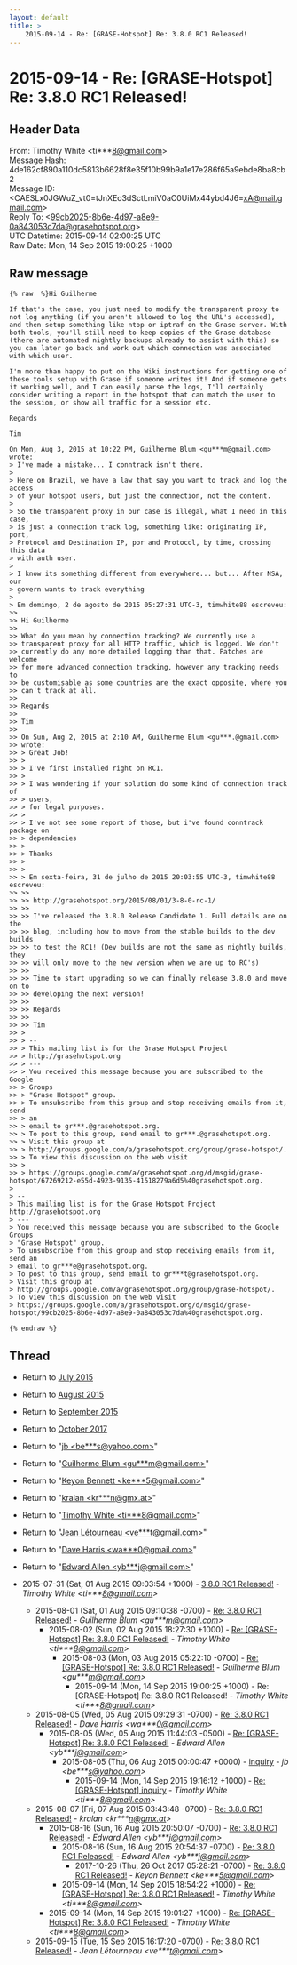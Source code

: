 ```yaml
---
layout: default
title: >
    2015-09-14 - Re: [GRASE-Hotspot] Re: 3.8.0 RC1 Released!
---
```


# 2015-09-14 - Re: [GRASE-Hotspot] Re: 3.8.0 RC1 Released!

## Header Data

From: Timothy White \<ti***8@gmail.com\><br>
Message Hash: 4de162cf890a110dc5813b6628f8e35f10b99b9a1e17e286f65a9ebde8ba8cb2<br>
Message ID: \<CAESLx0JGWuZ_vt0=tJnXEo3dSctLmiV0aC0UiMx44ybd4J6=xA@mail.gmail.com\><br>
Reply To: \<99cb2025-8b6e-4d97-a8e9-0a843053c7da@grasehotspot.org\><br>
UTC Datetime: 2015-09-14 02:00:25 UTC<br>
Raw Date: Mon, 14 Sep 2015 19:00:25 +1000<br>

## Raw message

```
{% raw  %}Hi Guilherme

If that's the case, you just need to modify the transparent proxy to
not log anything (if you aren't allowed to log the URL's accessed),
and then setup something like ntop or iptraf on the Grase server. With
both tools, you'll still need to keep copies of the Grase database
(there are automated nightly backups already to assist with this) so
you can later go back and work out which connection was associated
with which user.

I'm more than happy to put on the Wiki instructions for getting one of
these tools setup with Grase if someone writes it! And if someone gets
it working well, and I can easily parse the logs, I'll certainly
consider writing a report in the hotspot that can match the user to
the session, or show all traffic for a session etc.

Regards

Tim

On Mon, Aug 3, 2015 at 10:22 PM, Guilherme Blum <gu***m@gmail.com> wrote:
> I've made a mistake... I conntrack isn't there.
>
> Here on Brazil, we have a law that say you want to track and log the access
> of your hotspot users, but just the connection, not the content.
>
> So the transparent proxy in our case is illegal, what I need in this case,
> is just a connection track log, something like: originating IP, port,
> Protocol and Destination IP, por and Protocol, by time, crossing this data
> with auth user.
>
> I know its something different from everywhere... but... After NSA, our
> govern wants to track everything
>
> Em domingo, 2 de agosto de 2015 05:27:31 UTC-3, timwhite88 escreveu:
>>
>> Hi Guilherme
>>
>> What do you mean by connection tracking? We currently use a
>> transparent proxy for all HTTP traffic, which is logged. We don't
>> currently do any more detailed logging than that. Patches are welcome
>> for more advanced connection tracking, however any tracking needs to
>> be customisable as some countries are the exact opposite, where you
>> can't track at all.
>>
>> Regards
>>
>> Tim
>>
>> On Sun, Aug 2, 2015 at 2:10 AM, Guilherme Blum <gu***.@gmail.com>
>> wrote:
>> > Great Job!
>> >
>> > I've first installed right on RC1.
>> >
>> > I was wondering if your solution do some kind of connection track of
>> > users,
>> > for legal purposes.
>> >
>> > I've not see some report of those, but i've found conntrack package on
>> > dependencies
>> >
>> > Thanks
>> >
>> >
>> > Em sexta-feira, 31 de julho de 2015 20:03:55 UTC-3, timwhite88 escreveu:
>> >>
>> >> http://grasehotspot.org/2015/08/01/3-8-0-rc-1/
>> >>
>> >> I've released the 3.8.0 Release Candidate 1. Full details are on the
>> >> blog, including how to move from the stable builds to the dev builds
>> >> to test the RC1! (Dev builds are not the same as nightly builds, they
>> >> will only move to the new version when we are up to RC's)
>> >>
>> >> Time to start upgrading so we can finally release 3.8.0 and move on to
>> >> developing the next version!
>> >>
>> >> Regards
>> >>
>> >> Tim
>> >
>> > --
>> > This mailing list is for the Grase Hotspot Project
>> > http://grasehotspot.org
>> > ---
>> > You received this message because you are subscribed to the Google
>> > Groups
>> > "Grase Hotspot" group.
>> > To unsubscribe from this group and stop receiving emails from it, send
>> > an
>> > email to gr***.@grasehotspot.org.
>> > To post to this group, send email to gr***.@grasehotspot.org.
>> > Visit this group at
>> > http://groups.google.com/a/grasehotspot.org/group/grase-hotspot/.
>> > To view this discussion on the web visit
>> >
>> > https://groups.google.com/a/grasehotspot.org/d/msgid/grase-hotspot/67269212-e55d-4923-9135-41518279a6d5%40grasehotspot.org.
>
> --
> This mailing list is for the Grase Hotspot Project http://grasehotspot.org
> ---
> You received this message because you are subscribed to the Google Groups
> "Grase Hotspot" group.
> To unsubscribe from this group and stop receiving emails from it, send an
> email to gr***e@grasehotspot.org.
> To post to this group, send email to gr***t@grasehotspot.org.
> Visit this group at
> http://groups.google.com/a/grasehotspot.org/group/grase-hotspot/.
> To view this discussion on the web visit
> https://groups.google.com/a/grasehotspot.org/d/msgid/grase-hotspot/99cb2025-8b6e-4d97-a8e9-0a843053c7da%40grasehotspot.org.

{% endraw %}
```

## Thread

+ Return to [July 2015](/archive/2015/07)
+ Return to [August 2015](/archive/2015/08)
+ Return to [September 2015](/archive/2015/09)
+ Return to [October 2017](/archive/2017/10)

+ Return to "[jb <be***s<span>@</span>yahoo.com>](/authors/be___s_at_yahoo_com)"
+ Return to "[Guilherme Blum <gu***m<span>@</span>gmail.com>](/authors/gu___m_at_gmail_com)"
+ Return to "[Keyon Bennett <ke***5<span>@</span>gmail.com>](/authors/ke___5_at_gmail_com)"
+ Return to "[kralan <kr***n<span>@</span>gmx.at>](/authors/kr___n_at_gmx_at)"
+ Return to "[Timothy White <ti***8<span>@</span>gmail.com>](/authors/ti___8_at_gmail_com)"
+ Return to "[Jean Létourneau <ve***t<span>@</span>gmail.com>](/authors/ve___t_at_gmail_com)"
+ Return to "[Dave Harris <wa***0<span>@</span>gmail.com>](/authors/wa___0_at_gmail_com)"
+ Return to "[Edward Allen <yb***j<span>@</span>gmail.com>](/authors/yb___j_at_gmail_com)"

+ 2015-07-31 (Sat, 01 Aug 2015 09:03:54 +1000) - [3.8.0 RC1 Released!](/archive/2015/07/0de1e5f81a7ff0281fbc933015499ad58e76a69cc03cd27a031d120d871ca383) - _Timothy White \<ti***8@gmail.com\>_
  + 2015-08-01 (Sat, 01 Aug 2015 09:10:38 -0700) - [Re: 3.8.0 RC1 Released!](/archive/2015/08/de7fe0cb002b6bb647b8fc8db85f677180e643a3b16f982b5abaff8d5328268f) - _Guilherme Blum \<gu***m@gmail.com\>_
    + 2015-08-02 (Sun, 02 Aug 2015 18:27:30 +1000) - [Re: [GRASE-Hotspot] Re: 3.8.0 RC1 Released!](/archive/2015/08/99d7fb6f1711a1a57c6429922ae863508bb43175783aee04fbe93c092358a61a) - _Timothy White \<ti***8@gmail.com\>_
      + 2015-08-03 (Mon, 03 Aug 2015 05:22:10 -0700) - [Re: [GRASE-Hotspot] Re: 3.8.0 RC1 Released!](/archive/2015/08/70a87d1db397368c2640d448b0a074d65ae56314a4f2b2f727ae476fd350b5e6) - _Guilherme Blum \<gu***m@gmail.com\>_
        + 2015-09-14 (Mon, 14 Sep 2015 19:00:25 +1000) - Re: [GRASE-Hotspot] Re: 3.8.0 RC1 Released! - _Timothy White \<ti***8@gmail.com\>_
  + 2015-08-05 (Wed, 05 Aug 2015 09:29:31 -0700) - [Re: 3.8.0 RC1 Released!](/archive/2015/08/aadc73eb257b995ad63ba75749a02da0b119e86af67135ab996536ed911ebc1c) - _Dave Harris \<wa***0@gmail.com\>_
    + 2015-08-05 (Wed, 05 Aug 2015 11:44:03 -0500) - [Re: [GRASE-Hotspot] Re: 3.8.0 RC1 Released!](/archive/2015/08/ac6b7d40d2b7cd4f2f9762f4656bef8ad3e6cd073f51d0cd710f4ed5deeec3a1) - _Edward Allen \<yb***j@gmail.com\>_
      + 2015-08-05 (Thu, 06 Aug 2015 00:00:47 +0000) - [inquiry](/archive/2015/08/c23370bf0d22abf2197edf4373b38018d624cae0ade1a62cecb3c189f46f77a4) - _jb \<be***s@yahoo.com\>_
        + 2015-09-14 (Mon, 14 Sep 2015 19:16:12 +1000) - [Re: [GRASE-Hotspot] inquiry](/archive/2015/09/aea38d2d5eafafa42de2e461ffe36c4169a3997c1a4b70d2dda41a7d59131276) - _Timothy White \<ti***8@gmail.com\>_
  + 2015-08-07 (Fri, 07 Aug 2015 03:43:48 -0700) - [Re: 3.8.0 RC1 Released!](/archive/2015/08/cd2704bc0fde57746f50a06c45efc8093b6be8d4f0ee20e19c0c4eb6cf650ae1) - _kralan \<kr***n@gmx.at\>_
    + 2015-08-16 (Sun, 16 Aug 2015 20:50:07 -0700) - [Re: 3.8.0 RC1 Released!](/archive/2015/08/e331f489f002409b6adee912e46091bb78938ae389480ac9f4eb76efc754dfac) - _Edward Allen \<yb***j@gmail.com\>_
      + 2015-08-16 (Sun, 16 Aug 2015 20:54:37 -0700) - [Re: 3.8.0 RC1 Released!](/archive/2015/08/e50afa15c744257095162ed9f7d2856d4f2dfb04580542158ff56a0051ca512e) - _Edward Allen \<yb***j@gmail.com\>_
        + 2017-10-26 (Thu, 26 Oct 2017 05:28:21 -0700) - [Re: 3.8.0 RC1 Released!](/archive/2017/10/c917be653861e3778a884ad9f8db723dea1477001177be20743eb5337f940f35) - _Keyon Bennett \<ke***5@gmail.com\>_
      + 2015-09-14 (Mon, 14 Sep 2015 18:54:22 +1000) - [Re: [GRASE-Hotspot] Re: 3.8.0 RC1 Released!](/archive/2015/09/42648a0c3ff4164edb8e8817cd5d5249c3e777401222fe80dec49444faea5782) - _Timothy White \<ti***8@gmail.com\>_
    + 2015-09-14 (Mon, 14 Sep 2015 19:01:27 +1000) - [Re: [GRASE-Hotspot] Re: 3.8.0 RC1 Released!](/archive/2015/09/5166fd8bb0ae0c490e7711f755f63445ca6b8737070a2b6f002d958256732a21) - _Timothy White \<ti***8@gmail.com\>_
  + 2015-09-15 (Tue, 15 Sep 2015 16:17:20 -0700) - [Re: 3.8.0 RC1 Released!](/archive/2015/09/8a1bac234e3b7e05db34419e39f099898e9a49d646e93d25bb6623c83a0fb37a) - _Jean Létourneau \<ve***t@gmail.com\>_

